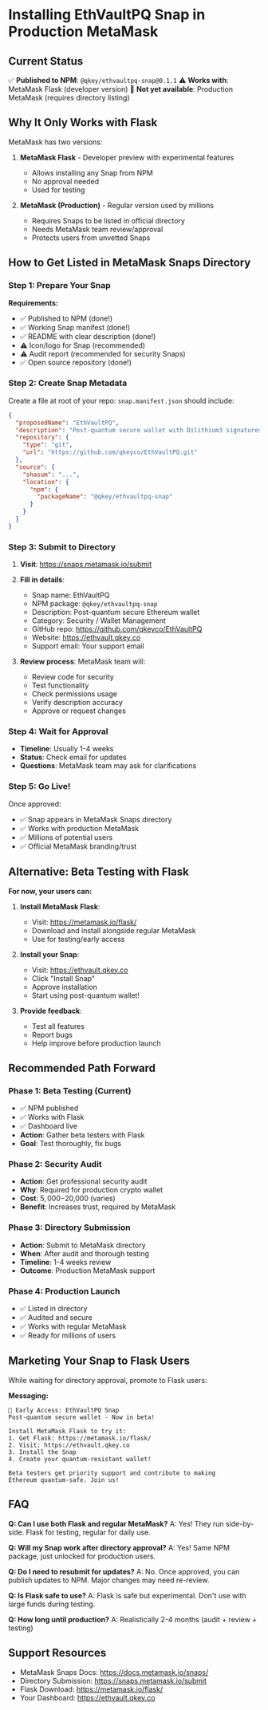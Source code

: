 # Installing EthVaultPQ Snap in Production MetaMask

## Current Status

✅ **Published to NPM**: `@qkey/ethvaultpq-snap@0.1.1`
⚠️ **Works with**: MetaMask Flask (developer version)
🔴 **Not yet available**: Production MetaMask (requires directory listing)

## Why It Only Works with Flask

MetaMask has two versions:
1. **MetaMask Flask** - Developer preview with experimental features
   - Allows installing any Snap from NPM
   - No approval needed
   - Used for testing

2. **MetaMask (Production)** - Regular version used by millions
   - Requires Snaps to be listed in official directory
   - Needs MetaMask team review/approval
   - Protects users from unvetted Snaps

## How to Get Listed in MetaMask Snaps Directory

### Step 1: Prepare Your Snap

**Requirements:**
- ✅ Published to NPM (done!)
- ✅ Working Snap manifest (done!)
- ✅ README with clear description (done!)
- ⚠️ Icon/logo for Snap (recommended)
- ⚠️ Audit report (recommended for security Snaps)
- ✅ Open source repository (done!)

### Step 2: Create Snap Metadata

Create a file at root of your repo: `snap.manifest.json` should include:

```json
{
  "proposedName": "EthVaultPQ",
  "description": "Post-quantum secure wallet with Dilithium3 signatures and ZK-SNARK proofs",
  "repository": {
    "type": "git",
    "url": "https://github.com/qkeyco/EthVaultPQ.git"
  },
  "source": {
    "shasum": "...",
    "location": {
      "npm": {
        "packageName": "@qkey/ethvaultpq-snap"
      }
    }
  }
}
```

### Step 3: Submit to Directory

1. **Visit**: https://snaps.metamask.io/submit
2. **Fill in details**:
   - Snap name: EthVaultPQ
   - NPM package: `@qkey/ethvaultpq-snap`
   - Description: Post-quantum secure Ethereum wallet
   - Category: Security / Wallet Management
   - GitHub repo: https://github.com/qkeyco/EthVaultPQ
   - Website: https://ethvault.qkey.co
   - Support email: Your support email

3. **Review process**: MetaMask team will:
   - Review code for security
   - Test functionality
   - Check permissions usage
   - Verify description accuracy
   - Approve or request changes

### Step 4: Wait for Approval

- **Timeline**: Usually 1-4 weeks
- **Status**: Check email for updates
- **Questions**: MetaMask team may ask for clarifications

### Step 5: Go Live!

Once approved:
- ✅ Snap appears in MetaMask Snaps directory
- ✅ Works with production MetaMask
- ✅ Millions of potential users
- ✅ Official MetaMask branding/trust

## Alternative: Beta Testing with Flask

**For now, your users can:**

1. **Install MetaMask Flask**:
   - Visit: https://metamask.io/flask/
   - Download and install alongside regular MetaMask
   - Use for testing/early access

2. **Install your Snap**:
   - Visit: https://ethvault.qkey.co
   - Click "Install Snap"
   - Approve installation
   - Start using post-quantum wallet!

3. **Provide feedback**:
   - Test all features
   - Report bugs
   - Help improve before production launch

## Recommended Path Forward

### Phase 1: Beta Testing (Current)
- ✅ NPM published
- ✅ Works with Flask
- ✅ Dashboard live
- **Action**: Gather beta testers with Flask
- **Goal**: Test thoroughly, fix bugs

### Phase 2: Security Audit
- **Action**: Get professional security audit
- **Why**: Required for production crypto wallet
- **Cost**: $5,000-$20,000 (varies)
- **Benefit**: Increases trust, required by MetaMask

### Phase 3: Directory Submission
- **Action**: Submit to MetaMask directory
- **When**: After audit and thorough testing
- **Timeline**: 1-4 weeks review
- **Outcome**: Production MetaMask support

### Phase 4: Production Launch
- ✅ Listed in directory
- ✅ Audited and secure
- ✅ Works with regular MetaMask
- ✅ Ready for millions of users

## Marketing Your Snap to Flask Users

While waiting for directory approval, promote to Flask users:

**Messaging:**
```
🚀 Early Access: EthVaultPQ Snap
Post-quantum secure wallet - Now in beta!

Install MetaMask Flask to try it:
1. Get Flask: https://metamask.io/flask/
2. Visit: https://ethvault.qkey.co
3. Install the Snap
4. Create your quantum-resistant wallet!

Beta testers get priority support and contribute to making 
Ethereum quantum-safe. Join us!
```

## FAQ

**Q: Can I use both Flask and regular MetaMask?**
A: Yes! They run side-by-side. Flask for testing, regular for daily use.

**Q: Will my Snap work after directory approval?**
A: Yes! Same NPM package, just unlocked for production users.

**Q: Do I need to resubmit for updates?**
A: No. Once approved, you can publish updates to NPM. Major changes may need re-review.

**Q: Is Flask safe to use?**
A: Flask is safe but experimental. Don't use with large funds during testing.

**Q: How long until production?**
A: Realistically 2-4 months (audit + review + testing)

## Support Resources

- MetaMask Snaps Docs: https://docs.metamask.io/snaps/
- Directory Submission: https://snaps.metamask.io/submit
- Flask Download: https://metamask.io/flask/
- Your Dashboard: https://ethvault.qkey.co

